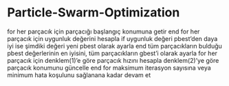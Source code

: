# Particle-Swarm-Optimization

for her parçacık için
  parçacığı başlangıç konumuna getir
end
for her parçacık için 
  uygunluk değerini hesapla
   if uygunluk değeri pbest’den daya iyi ise
    şimdiki değeri yeni pbest olarak ayarla
end
tüm parçacıkların bulduğu pbest değerlerinin en iyisini, tüm parçacıkların gbest’i olarak ayarla
 for her parçacık için
  denklem(1)’e göre parçacık hızını hesapla
  denklem(2)’ye göre parçacık konumunu güncelle
 end
for maksimum iterasyon sayısına veya minimum hata koşulunu sağlanana kadar devam et
